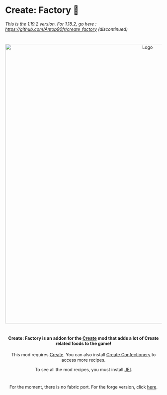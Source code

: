 # Create: Factory 🍬
*This is the 1.19.2 version. For 1.18.2, go here : https://github.com/Antop90fr/create_factory (discontinued)*
<h1></h1>
<p align="center"><img src="https://i.imgur.com/KBhbaWU.png" alt="Logo" width="900"></p>
<h1></h1>
<h4 align="center">Create: Factory is an addon for the <a href="https://www.curseforge.com/minecraft/mc-mods/create">Create</a> mod that adds a lot of Create related foods to the game!</h4>
<p align="center">This mod requires <a href="https://www.curseforge.com/minecraft/mc-mods/create">Create</a>. You can also install <a href="https://www.curseforge.com/minecraft/mc-mods/create-confectionery">Create Confectionery</a> to access more recipes.
<p align="center">To see all the mod recipes, you must install <a href="https://www.curseforge.com/minecraft/mc-mods/jei">JEI</a>.
<h1></h1>
<p align="center">For the moment, there is no fabric port. For the forge version, click <a href="https://www.curseforge.com/minecraft/mc-mods/create-factory">here</a>.
